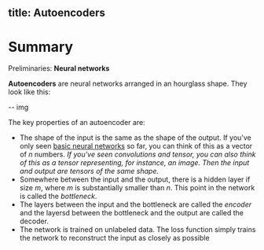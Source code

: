 title: Autoencoders
---

# Summary 

Preliminaries:
**Neural networks**

**Autoencoders** are neural networks arranged in an hourglass shape. They look like this:

-- img

The key properties of an autoencoder are:
* The shape of the input is the same as the shape of the output. If you've only seen [basic neural networks](/neural-networks) so far, you can think of this as a vector of $n$ numbers. _If you've seen convolutions and tensor, you can also think of this as a tensor representing, for instance, an image. Then the input and output are tensors of the same shape._
* Somewhere between the input and the output, there is a hidden layer if size $m$, where $m$ is substantially smaller than $n$. This point in the network is called the _bottleneck_.
* The layers between the input and the bottleneck are called the _encoder_ and the layersd between the bottleneck and the output are called the decoder.
* The network is trained on unlabeled data. The loss function simply trains the network to reconstruct the input as closely as possible 



